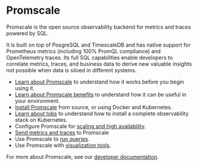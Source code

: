 # Promscale
Promscale is the open source observability backend for metrics and traces
powered by SQL.

It is built on top of PosgreSQL and TimescaleDB and has native support for
Prometheus metrics (including 100% PromQL compliance) and OpenTelemetry traces.
Its full SQL capabilities enable developers to correlate metrics, traces, and
business data to derive new valuable insights not possible when data is
siloed in different systems.

*   [Learn about Promscale][about-promscale] to understand how it works before
    you begin using it.
*   [Learn about Promscale benefits][promscale-benefits] to understand how it
    can be useful in your environment.
*   [Install Promscale][install-promscale] from source, or using Docker and Kubernetes.
*   [Learn about tobs][about-tobs] to understand how to install a complete
    observability stack on Kubernetes.
*   Configure Promscale for [scaling and high availability][scaling-ha].
*   [Send metrics and traces][send-data] to Promscale    
*   Use Promscale to [run queries][query-data].
*   Use Promscale with [visualization tools][visualize-data].

For more about Promscale, see our [developer documentation][promscale-gh-docs].


[about-promscale]: promscale/:currentVersion:/about-promscale
[install-promscale]: promscale/:currentVersion:/installation
[promscale-benefits]: promscale/:currentVersion:/promscale-benefits/
[query-data]: promscale/:currentVersion:/query-data/
[visualize-data]: promscale/:currentVersion:/visualize-data/
[promscale-gh-docs]: https://github.com/timescale/promscale/
[about-tobs]: promscale/:currentVersion:/tobs/
[send-data]: promscale/:currentVersion:/send-data/
[scaling-ha]: promscale/:currentVersion:/scale-ha/
